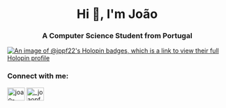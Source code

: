 <h1 align="center">Hi 👋, I'm João </h1>
<h3 align="center">A Computer Science Student from Portugal</h3>



[![An image of @jppf22's Holopin badges, which is a link to view their full Holopin profile](https://holopin.me/jppf22)](https://holopin.io/@jppf22)


<h3 align="left">Connect with me:</h3>
<p align="left">
<a href="https://linkedin.com/in/joao-fernandes-ist" target="blank"><img align="center" src="https://raw.githubusercontent.com/rahuldkjain/github-profile-readme-generator/master/src/images/icons/Social/linked-in-alt.svg" alt="joao-pedro-fernandes-tech" height="30" width="40" /></a>
<a href="https://instagram.com/_joaopfernandes04" target="blank"><img align="center" src="https://raw.githubusercontent.com/rahuldkjain/github-profile-readme-generator/master/src/images/icons/Social/instagram.svg" alt="_joaopfernandes04" height="30" width="40" /></a>

